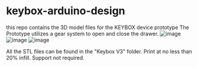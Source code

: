 # keybox-arduino-design
this repo contains the 3D model files for the KEYBOX device prototype
The Prototype utilizes a gear system to open and close the drawer.
![image](https://github.com/theiotproject/keybox-arduino-design/assets/86488693/654d23f5-722a-455b-a9ab-34221281b8fd)
![image](https://github.com/theiotproject/keybox-arduino-design/assets/86488693/2d4d1b60-966d-4cf9-a2c7-e41df0740512)
![image](https://github.com/theiotproject/keybox-arduino-design/assets/86488693/b21f77e7-2b35-4868-ae13-8a6289ed3e3f)

All the STL files can be found in the "Keybox V3" folder.
Print at no less than 20% infill. Support not required.
